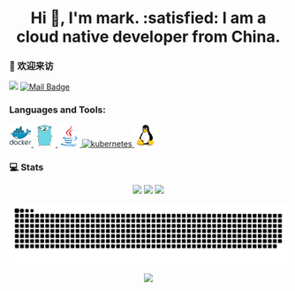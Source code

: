 <h1 align="center">Hi 👋, I'm mark. :satisfied: I am a cloud native developer from China. </h1>

### 🤗 欢迎来访
![](https://komarev.com/ghpvc/?username=mark8s)
[![Mail Badge](https://img.shields.io/badge/-leis17@163.com-c14438?style=flat&logo=Gmail&logoColor=white&link=mailto:leis17@163.com)](mailto:leis17@163.com)

<h3 align="left">Languages and Tools:</h3>
<p align="left"> <a href="https://www.docker.com/" target="_blank" rel="noreferrer"> <img src="https://raw.githubusercontent.com/devicons/devicon/master/icons/docker/docker-original-wordmark.svg" alt="docker" width="40" height="40"/> </a> <a href="https://golang.org" target="_blank" rel="noreferrer"> <img src="https://raw.githubusercontent.com/devicons/devicon/master/icons/go/go-original.svg" alt="go" width="40" height="40"/> </a> <a href="https://www.java.com" target="_blank" rel="noreferrer"> <img src="https://raw.githubusercontent.com/devicons/devicon/master/icons/java/java-original.svg" alt="java" width="40" height="40"/> </a> <a href="https://kubernetes.io" target="_blank" rel="noreferrer"> <img src="https://www.vectorlogo.zone/logos/kubernetes/kubernetes-icon.svg" alt="kubernetes" width="40" height="40"/> </a> <a href="https://www.linux.org/" target="_blank" rel="noreferrer"> <img src="https://raw.githubusercontent.com/devicons/devicon/master/icons/linux/linux-original.svg" alt="linux" width="40" height="40"/> </a> </p>

### 💻 Stats
<p align = "center">
  <img height="140px" src = "https://github-readme-stats.vercel.app/api?username=mark8s&show_icons=true&theme=tokyonight">
  <img height="140px" src = "https://github-readme-stats.vercel.app/api/top-langs/?username=mark8s&show_icons=true&theme=radical&layout=compact">
  <img height="140px" src = "https://github-readme-streak-stats.herokuapp.com/?user=mark8s&theme=radical">
</p>


![亮色](https://github.com/mark8s/gihubSNK/blob/output/github-contribution-grid-snake.svg#gh-light-mode-only)

<div align="center"> <img src="https://activity-graph.herokuapp.com/graph?username=mark8s&theme=xcode" /> </div>


